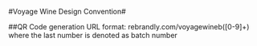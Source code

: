 #Voyage Wine Design Convention#

##QR Code generation
URL format: rebrandly.com/voyagewineb([0-9]+)  
where the last number is denoted as batch number
